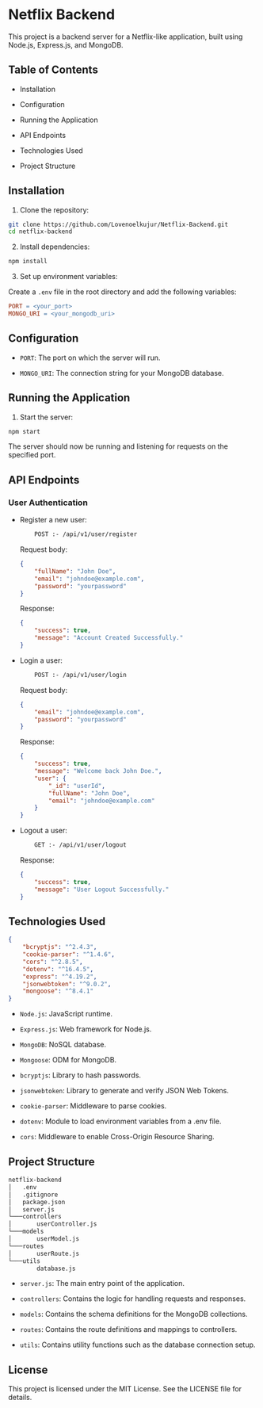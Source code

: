 # Netflix Backend

This project is a backend server for a Netflix-like application, built using Node.js, Express.js, and MongoDB.

## Table of Contents

* Installation

* Configuration

* Running the Application

* API Endpoints

* Technologies Used

* Project Structure

## Installation

1. Clone the repository:

```bash
git clone https://github.com/Lovenoelkujur/Netflix-Backend.git
cd netflix-backend
```

2. Install dependencies:

```bash
npm install
```

3. Set up environment variables:

Create a `.env` file in the root directory and add the following variables:

```makefile
PORT = <your_port>
MONGO_URI = <your_mongodb_uri>
```

## Configuration

* `PORT`: The port on which the server will run.

* `MONGO_URI`: The connection string for your MongoDB database.

## Running the Application

1. Start the server:

```bash
npm start
```

The server should now be running and listening for requests on the specified port.

## API Endpoints

### User Authentication

* Register a new user:

    ```bash
        POST :- /api/v1/user/register
    ```
    Request body:

    ```json
    {
        "fullName": "John Doe",
        "email": "johndoe@example.com",
        "password": "yourpassword"
    }
    ```

    Response:
    ```json
    {
        "success": true,
        "message": "Account Created Successfully."
    }
    ```

* Login a user:

    ```bash
        POST :- /api/v1/user/login
    ```

    Request body:

    ```json
    {
        "email": "johndoe@example.com",
        "password": "yourpassword"
    }
    ```

    Response:

    ```json
    {
        "success": true,
        "message": "Welcome back John Doe.",
        "user": {
            "_id": "userId",
            "fullName": "John Doe",
            "email": "johndoe@example.com"
        }
    }
    ```

* Logout a user:

    ```bash
        GET :- /api/v1/user/logout
    ```

    Response:

    ```json
    {
        "success": true,
        "message": "User Logout Successfully."
    }
    ```

## Technologies Used

```json
{
    "bcryptjs": "^2.4.3",
    "cookie-parser": "^1.4.6",
    "cors": "^2.8.5",
    "dotenv": "^16.4.5",
    "express": "^4.19.2",
    "jsonwebtoken": "^9.0.2",
    "mongoose": "^8.4.1"
}
```

* `Node.js`: JavaScript runtime.

* `Express.js`: Web framework for Node.js.

* `MongoDB`: NoSQL database.

* `Mongoose`: ODM for MongoDB.

* `bcryptjs`: Library to hash passwords.

* `jsonwebtoken`: Library to generate and verify JSON Web Tokens.

* `cookie-parser`: Middleware to parse cookies.

* `dotenv`: Module to load environment variables from a .env file.

* `cors`: Middleware to enable Cross-Origin Resource Sharing.

## Project Structure

```bash
netflix-backend
│   .env
│   .gitignore
│   package.json
│   server.js
└───controllers
│       userController.js
└───models
│       userModel.js
└───routes
│       userRoute.js
└───utils
        database.js
```

* `server.js`: The main entry point of the application.

* `controllers`: Contains the logic for handling requests and responses.

* `models`: Contains the schema definitions for the MongoDB collections.

* `routes`: Contains the route definitions and mappings to controllers.

* `utils`: Contains utility functions such as the database connection setup.

## License

This project is licensed under the MIT License. See the LICENSE file for details.